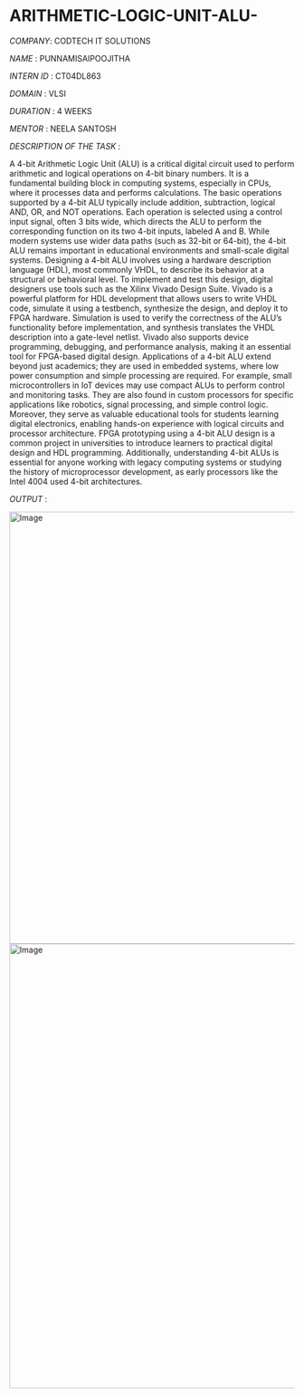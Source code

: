# ARITHMETIC-LOGIC-UNIT-ALU-

*COMPANY*: CODTECH IT SOLUTIONS

*NAME* : PUNNAMISAIPOOJITHA

*INTERN ID* : CT04DL863

*DOMAIN* : VLSI

*DURATION* : 4 WEEKS

*MENTOR* : NEELA SANTOSH

*DESCRIPTION OF THE TASK* :

A 4-bit Arithmetic Logic Unit (ALU) is a critical digital circuit used to perform arithmetic and logical operations on 4-bit binary numbers. It is a fundamental building block in computing systems, especially in CPUs, where it processes data and performs calculations. The basic operations supported by a 4-bit ALU typically include addition, subtraction, logical AND, OR, and NOT operations. Each operation is selected using a control input signal, often 3 bits wide, which directs the ALU to perform the corresponding function on its two 4-bit inputs, labeled A and B. While modern systems use wider data paths (such as 32-bit or 64-bit), the 4-bit ALU remains important in educational environments and small-scale digital systems. Designing a 4-bit ALU involves using a hardware description language (HDL), most commonly VHDL, to describe its behavior at a structural or behavioral level. To implement and test this design, digital designers use tools such as the Xilinx Vivado Design Suite. Vivado is a powerful platform for HDL development that allows users to write VHDL code, simulate it using a testbench, synthesize the design, and deploy it to FPGA hardware. Simulation is used to verify the correctness of the ALU’s functionality before implementation, and synthesis translates the VHDL description into a gate-level netlist. Vivado also supports device programming, debugging, and performance analysis, making it an essential tool for FPGA-based digital design. Applications of a 4-bit ALU extend beyond just academics; they are used in embedded systems, where low power consumption and simple processing are required. For example, small microcontrollers in IoT devices may use compact ALUs to perform control and monitoring tasks. They are also found in custom processors for specific applications like robotics, signal processing, and simple control logic. Moreover, they serve as valuable educational tools for students learning digital electronics, enabling hands-on experience with logical circuits and processor architecture. FPGA prototyping using a 4-bit ALU design is a common project in universities to introduce learners to practical digital design and HDL programming. Additionally, understanding 4-bit ALUs is essential for anyone working with legacy computing systems or studying the history of microprocessor development, as early processors like the Intel 4004 used 4-bit architectures.


*OUTPUT* :

<img width="763" alt="Image" src="https://github.com/user-attachments/assets/4f78e242-9710-46f2-91b6-d55ba42d22d3" />

<img width="785" alt="Image" src="https://github.com/user-attachments/assets/ec4de111-d7f1-4dff-8636-147e1d9bde17" />
